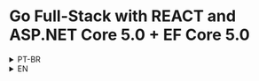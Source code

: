 # Go Full-Stack with REACT and ASP.NET Core 5.0 + EF Core 5.0

<details>
<summary>PT-BR</summary>
Seja muito bem-vindo à criação de uma Aplicação Web utilizando Tecnologia API RESTful com o ASP.NET Core 5 e Entity Framework Core 5 e como Front-End REACT.

*Utilizando Visual Studio Code*

- Veja nossos módulos do Curso:

REACT - Introdução

ASP.NET Core 5 - Introdução

EF Core - Integração

REACT - Axios e Layout

.NET Core 5 - Múltiplas Camadas

REACT - Organização e Rotas

Como dito acima, neste curso, você aprenderá a criar uma API RESTful com o ASP.NET Core, que é bem diferente de uma API da web normal. Você chegará lá aprendendo sobre os principais tópicos, como interagir corretamente com sua API usando os métodos HTTP corretos e códigos de status e métodos de segurança, validação, recursos comuns como modelagem de dados e suporte a HATEOAS e versionamento.

Aprenderá também a trabalhar com multi-camadas utilizando aplicação .net core no vs code, além é claro de aprender a trabalhar com Entity Framework Core nessas 3 camadas.

Por fim ou entre cada uma das ações criadas pelo lado do servidor, também criaremos do lado do cliente uma aplicação utilizando a Incrível Tecnologia REACT integrando assim, lado do Cliente e lado do Servidor. Também teremos a implementação do REDUX (Caso seja vontade dos Alunos), para deixar todos os alunos extremamente prontos para o mercado com essa tecnologia.

No final deste curso, você poderá criar uma API com nível 3 de maturidade, que é o nível mais alto possível para APIs.

Antes de começar, verifique se você já está familiarizado com o C# e html, css e Javascript, conhecimentos básicos de SQL também seria interessante.

Espero que você se junte a mim e estou ansioso para ajudá-lo em sua jornada de aprendizado aqui na UDEMY.

O que você aprenderá
Introdução ao ASP .NET Core 5
Introdução REACT
Implementar RESTful API
Características e Conceitos Essenciais .NET Core Web API
Introdução ao Entity Framework Core 5
Criar Backend e Frontend em várias Camadas
e Muito Mais!
Há algum requisito ou pré-requisito para o curso?
Conhecimento básico de html, css e javascript
Conhecimento básico em C#
Conhecimento básico de banco de dados
Conhecimento em POO
Computador Windows, Linux ou Mac
Para quem é este curso:
Que queiram a criar Web API para sistemas Web e Mobile utilizando .NET Core
Que queiram migrar um projeto em .NET Webforms, Razor MVC ou Web API 2.
Que queiram entender como rodar .NET Core sobre Mac, Windows ou Linux.
Que queiram entender como desenvolver sistemas em camadas com .NET Core com VS Code.
Que queiram aprender a trabalhar com REACT integrado à uma We Application .NET Core

</details>

<details>
<summary>EN</summary>

Welcome to the creation of a Web Application using RESTful API Technology with ASP.NET Core 5 and Entity Framework Core 5 and as Front-End REACT.

As stated above, in this course, you will learn how to create a RESTful API with ASP.NET Core, which is quite different from a normal web API. You'll get there by learning about key topics like how to properly interact with your API using the right HTTP methods and status codes and security methods, validation, common features like data modeling and HATEOAS and versioning support.

You will also learn to work with multi-layers using .net core application in vs code, and of course learn to work with Entity Framework Core in these 3 layers.

Finally, or between each of the actions created by the server side, we will also create an application on the client side using the Incredible REACT Technology, thus integrating the Client and Server sides. We will also have the implementation of REDUX (If the Students will), to make all students extremely ready for the market with this technology.

By the end of this course, you will be able to create an API with maturity level 3, which is the highest possible level for APIs.

Before starting, make sure you are already familiar with C# and html, css and Javascript, basic knowledge of SQL would also be interesting.

I hope you will join me and I look forward to helping you on your learning journey here at UDEMY.

O que você aprenderá
Introdução ao ASP .NET Core 5
Introdução REACT
Implementar RESTful API
Características e Conceitos Essenciais .NET Core Web API
Introdução ao Entity Framework Core 5
Criar Backend e Frontend em várias Camadas
e Muito Mais!
Há algum requisito ou pré-requisito para o curso?
Conhecimento básico de html, css e javascript
Conhecimento básico em C#
Conhecimento básico de banco de dados
Conhecimento em POO
Computador Windows, Linux ou Mac

</details>